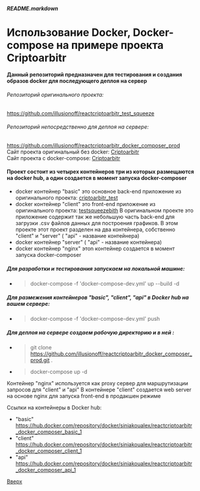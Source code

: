 <a id="anchor"></a>
##### README.markdown

# Использование Docker, Docker-compose на примере проекта Criptoarbitr

#### Данный репозиторий предназначен для тестирования и создания образов docker для последующего деплоя на сервер

###### Репозиторий оригинального проекта:
https://github.com/illusionoff/reactcriptoarbitr_test_squeeze

###### Репозиторий непосредственно для деплоя на сервере:
https://github.com/illusionoff/reactcriptoarbitr_docker_composer_prod  
Сайт проекта оригинальный без docker: [Criptoarbitr](http://criptoarbitr.178.20.42.150.sslip.io/)  
  Сайт проекта c docker-compose: [Criptoarbitr](http://62.113.119.244/)

#### Проект состоит из четырех контейнеров три из которых размещаются на docker hub, а один создается в момент запуска docker-composer

* docker контейнер "basic" это основное back-end приложение из оригинального проекта:
[criptoarbitr_test](https://github.com/illusionoff/criptoarbitr_test) 
* docker контейнер "client" это front-end приложение из оригинального проекта:
[testsqueezebith](https://github.com/illusionoff/testsqueezebith)
В оригинальном проекте это приложение содержит так же небольшую часть back-end для загрузки .csv  файлов данных для построения графиков.
В этом проекте этот проект разделен на два контейнера, собственно "client" и "server" ( "api" - название контейнера)
* docker контейнер "server" ( "api" - название контейнера)
* docker контейнер "nginx" этоn контейнер создается в момент запуска docker-composer


##### Для разработки  и тестирования запускаем на локальной машине:
* > docker-compose -f  'docker-compose-dev.yml' up --build -d

##### Для размежения контейнеров "basic", "client", "api" в Docker hub на вашем сервере:
* > docker-compose -f  'docker-compose-dev.yml' push

##### Для деплоя на сервере создаем рабочую директорию и в ней :
* > git clone https://github.com/illusionoff/reactcriptoarbitr_docker_composer_prod.git .
* > docker-compose up -d

 Контейнер "nginx" используется как proxy сервер для маршрутизации запросов для "client" и "api"
 В контейнере "client" создается web server на основе nginx для запуска front-end в продакшен режиме

Ссылки на контейнеры в Docker hub:
* "basic" https://hub.docker.com/repository/docker/siniakoualex/reactcriptoarbitr_docker_composer_basic_1
* "client" https://hub.docker.com/repository/docker/siniakoualex/reactcriptoarbitr_docker_composer_client_1
* "api" https://hub.docker.com/repository/docker/siniakoualex/reactcriptoarbitr_docker_composer_api_1

[Вверх](#anchor)
